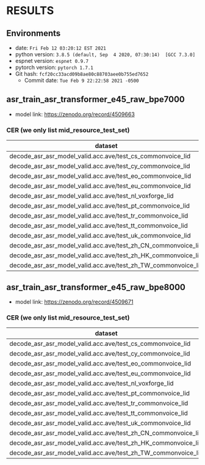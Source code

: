 # RESULTS
## Environments
- date: `Fri Feb 12 03:20:12 EST 2021`
- python version: `3.8.5 (default, Sep  4 2020, 07:30:14)  [GCC 7.3.0]`
- espnet version: `espnet 0.9.7`
- pytorch version: `pytorch 1.7.1`
- Git hash: `fcf20cc33acd09b8ae80c88703aee0b755ed7652`
  - Commit date: `Tue Feb 9 22:22:58 2021 -0500`

## asr_train_asr_transformer_e45_raw_bpe7000
- model link: https://zenodo.org/record/4509663

### CER (we only list mid_resource_test_set)

|dataset|Snt|Wrd|Corr|Sub|Del|Ins|Err|S.Err|
|---|---|---|---|---|---|---|---|---|
|decode_asr_asr_model_valid.acc.ave/test_cs_commonvoice_lid|2574|100007|79.7|14.3|6.0|4.4|24.7|97.2|
|decode_asr_asr_model_valid.acc.ave/test_cy_commonvoice_lid|2937|139576|87.9|7.0|5.2|3.3|15.4|87.8|
|decode_asr_asr_model_valid.acc.ave/test_eo_commonvoice_lid|8453|394733|89.4|7.2|3.4|3.4|14.0|90.3|
|decode_asr_asr_model_valid.acc.ave/test_eu_commonvoice_lid|4912|274944|93.9|3.2|2.9|1.8|7.9|89.6|
|decode_asr_asr_model_valid.acc.ave/test_nl_voxforge_lid|874|46666|88.4|6.1|5.5|3.3|14.9|97.3|
|decode_asr_asr_model_valid.acc.ave/test_pt_commonvoice_lid|4334|191499|81.8|10.6|7.7|3.8|22.0|95.7|
|decode_asr_asr_model_valid.acc.ave/test_tr_commonvoice_lid|1639|67841|79.3|13.0|7.7|3.1|23.8|96.6|
|decode_asr_asr_model_valid.acc.ave/test_tt_commonvoice_lid|4365|159202|61.5|31.9|6.7|4.3|42.8|99.2|
|decode_asr_asr_model_valid.acc.ave/test_uk_commonvoice_lid|1671|80323|79.0|14.9|6.1|3.4|24.5|98.9|
|decode_asr_asr_model_valid.acc.ave/test_zh_CN_commonvoice_lid|8273|134476|67.2|30.6|2.3|4.1|36.9|96.6|
|decode_asr_asr_model_valid.acc.ave/test_zh_HK_commonvoice_lid|2805|32994|85.6|13.3|1.1|2.5|16.9|62.1|
|decode_asr_asr_model_valid.acc.ave/test_zh_TW_commonvoice_lid|2627|21991|80.0|18.5|1.5|5.5|25.6|63.4|

## asr_train_asr_transformer_e45_raw_bpe8000
- model link: https://zenodo.org/record/4509671
### CER (we only list mid_resource_test_set)

|dataset|Snt|Wrd|Corr|Sub|Del|Ins|Err|S.Err|
|---|---|---|---|---|---|---|---|---|
|decode_asr_asr_model_valid.acc.ave/test_cs_commonvoice_lid|2574|100007|78.3|15.8|5.9|4.9|26.5|97.3|
|decode_asr_asr_model_valid.acc.ave/test_cy_commonvoice_lid|2937|139576|88.9|6.4|4.7|3.3|14.4|84.7|
|decode_asr_asr_model_valid.acc.ave/test_eo_commonvoice_lid|8453|394733|90.2|6.5|3.2|3.2|13.0|89.1|
|decode_asr_asr_model_valid.acc.ave/test_eu_commonvoice_lid|4912|274944|94.0|3.1|2.9|1.7|7.7|88.2|
|decode_asr_asr_model_valid.acc.ave/test_nl_voxforge_lid|874|46666|88.6|5.9|5.5|3.2|14.6|96.2|
|decode_asr_asr_model_valid.acc.ave/test_pt_commonvoice_lid|4334|191499|81.7|10.9|7.5|3.8|22.2|95.4|
|decode_asr_asr_model_valid.acc.ave/test_tr_commonvoice_lid|1639|67841|78.9|13.2|7.9|3.1|24.2|96.5|
|decode_asr_asr_model_valid.acc.ave/test_tt_commonvoice_lid|4365|159202|59.3|33.7|7.1|4.6|45.3|99.3|
|decode_asr_asr_model_valid.acc.ave/test_uk_commonvoice_lid|1671|80323|76.5|17.2|6.3|3.6|27.0|97.9|
|decode_asr_asr_model_valid.acc.ave/test_zh_CN_commonvoice_lid|8273|134476|68.2|29.7|2.1|3.7|35.5|96.0|
|decode_asr_asr_model_valid.acc.ave/test_zh_HK_commonvoice_lid|2805|32994|86.3|12.7|1.0|2.5|16.3|60.2|
|decode_asr_asr_model_valid.acc.ave/test_zh_TW_commonvoice_lid|2627|21991|81.6|16.9|1.5|5.5|24.0|60.6|
